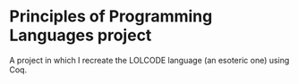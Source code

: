 # Principles of Programming Languages project

A project in which I recreate the LOLCODE language (an esoteric one) using Coq.
